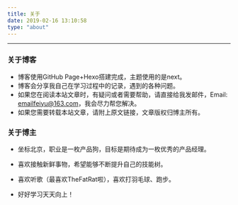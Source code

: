 ```yaml
---
title: 关于
date: 2019-02-16 13:10:58
type: "about"
---
```


---

### 关于博客

- 博客使用GitHub Page+Hexo搭建完成，主题使用的是next。
- 博客会分享我自己在学习过程中的记录，遇到的各种问题。
- 如果您在阅读本站文章时，有疑问或者需要帮助，请直接给我发邮件，Email: emailfeiyu@163.com，我会尽力帮您解决。
- 如果您需要转载本站文章，请附上原文链接，文章版权归博主所有。

### 关于博主

- 坐标北京，职业是一枚产品狗，目标是期待成为一枚优秀的产品经理。
- 喜欢接触新鲜事物，希望能够不断提升自己的技能树。

- 喜欢听歌（最喜欢TheFatRat啦），喜欢打羽毛球、跑步。
- 好好学习天天向上！